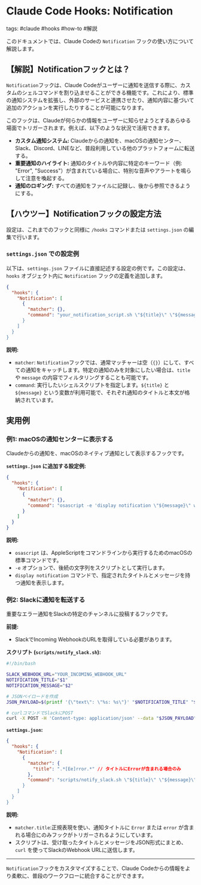 # Claude Code Hooks: Notification

tags: #claude #hooks #how-to #解説

このドキュメントでは、Claude Codeの `Notification` フックの使い方について解説します。

## 【解説】Notificationフックとは？

`Notification`フックは、Claude Codeがユーザーに通知を送信する際に、カスタムのシェルコマンドを割り込ませることができる機能です。これにより、標準の通知システムを拡張し、外部のサービスと連携させたり、通知内容に基づいて追加のアクションを実行したりすることが可能になります。

このフックは、Claudeが何らかの情報をユーザーに知らせようとするあらゆる場面でトリガーされます。例えば、以下のような状況で活用できます。

*   **カスタム通知システム:** Claudeからの通知を、macOSの通知センター、Slack、Discord、LINEなど、普段利用している他のプラットフォームに転送する。
*   **重要通知のハイライト:** 通知のタイトルや内容に特定のキーワード（例: "Error", "Success"）が含まれている場合に、特別な音声やアラートを鳴らして注意を喚起する。
*   **通知のロギング:** すべての通知をファイルに記録し、後から参照できるようにする。

## 【ハウツー】Notificationフックの設定方法

設定は、これまでのフックと同様に `/hooks` コマンドまたは `settings.json` の編集で行います。

### `settings.json` での設定例

以下は、`settings.json` ファイルに直接記述する設定の例です。この設定は、`hooks` オブジェクト内に `Notification` フックの定義を追加します。

```json
{
  "hooks": {
    "Notification": [
      {
        "matcher": {},
        "command": "your_notification_script.sh \"${title}\" \"${message}\"
      }
    ]
  }
}
```

**説明:**

*   `matcher`: `Notification`フックでは、通常マッチャーは空（`{}`）にして、すべての通知をキャッチします。特定の通知のみを対象にしたい場合は、`title` や `message` の内容でフィルタリングすることも可能です。
*   `command`: 実行したいシェルスクリプトを指定します。`${title}` と `${message}` という変数が利用可能で、それぞれ通知のタイトルと本文が格納されています。

## 実用例

### 例1: macOSの通知センターに表示する

Claudeからの通知を、macOSのネイティブ通知として表示するフックです。

**`settings.json` に追加する設定例:**

```json
{
  "hooks": {
    "Notification": [
      {
        "matcher": {},
        "command": "osascript -e 'display notification \"${message}\" with title \"Claude Code: ${title}\"'"
      }
    ]
  }
}
```

**説明:**

*   `osascript` は、AppleScriptをコマンドラインから実行するためのmacOSの標準コマンドです。
*   `-e` オプションで、後続の文字列をスクリプトとして実行します。
*   `display notification` コマンドで、指定されたタイトルとメッセージを持つ通知を表示します。

### 例2: Slackに通知を転送する

重要なエラー通知をSlackの特定のチャンネルに投稿するフックです。

**前提:**

*   SlackでIncoming WebhookのURLを取得している必要があります。

**スクリプト (`scripts/notify_slack.sh`):**

```bash
#!/bin/bash

SLACK_WEBHOOK_URL="YOUR_INCOMING_WEBHOOK_URL"
NOTIFICATION_TITLE="$1"
NOTIFICATION_MESSAGE="$2"

# JSONペイロードを作成
JSON_PAYLOAD=$(printf '{\"text\": \"%s: %s\"}' "$NOTIFICATION_TITLE" "$NOTIFICATION_MESSAGE")

# curlコマンドでSlackにPOST
curl -X POST -H 'Content-type: application/json' --data "$JSON_PAYLOAD" "$SLACK_WEBHOOK_URL"
```

**`settings.json`:**

```json
{
  "hooks": {
    "Notification": [
      {
        "matcher": {
          "title": ".*[Ee]rror.*" // タイトルにErrorが含まれる場合のみ
        },
        "command": "scripts/notify_slack.sh \"${title}\" \"${message}\"
      }
    ]
  }
}
```

**説明:**

*   `matcher.title`:正規表現を使い、通知タイトルに `Error` または `error` が含まれる場合にのみフックがトリガーされるようにしています。
*   スクリプトは、受け取ったタイトルとメッセージをJSON形式にまとめ、`curl` を使ってSlackのWebhook URLに送信します。

---

`Notification`フックをカスタマイズすることで、Claude Codeからの情報をより柔軟に、普段のワークフローに統合することができます。
